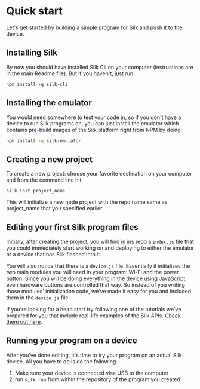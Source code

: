 # Quick start

Let's get started by building a simple program for Silk and push it to the device.

## Installing Silk

By now you should have installed Silk Cli on your computer (instructions are in the main Readme file). But if you haven't, just run:

```
npm install -g silk-cli
```

## Installing the emulator

You would need somewhere to test your code in, so if you don't have a device to run Silk programs on, you can just install the emulator which contains pre-build images of the Silk platform right from NPM by doing:

```bash
npm install -g silk-emulator
```

## Creating a new project

To create a new project: choose your favorite destination on your computer and from the command line hit

```
silk init project_name
```

This will initialize a new node project with the repo name same as project_name that you specified earlier.

## Editing your first Silk program files

Initially, after creating the project, you will find in ins repo a `index.js` file that you could immediately start working on and deploying to either the emulator or a device that has Silk flashed into it.

You will also notice that there is a `device.js` file. Essentially it initializes the two main modules you will need in your program: Wi-Fi and the power button.
Since you will be doing everything in the device using JavaScript, even hardware buttons are controlled that way. So instead of you writing those modules' initialization code, we've made it easy for you and included them in the `device.js` file.

If you're looking for a head start try following one of the tutorials we've prepared for you that include real-life examples of the Silk APIs. [Check them out here](https://github.com/silklabs/silk/tree/master/docs/tutorial).

## Running your program on a device

After you've done editing, it's time to try your program on an actual Silk device. All you have to do is do the following

1. Make sure your device is connected visa USB to the computer
2. run `silk run` from within the repository of the program you created
